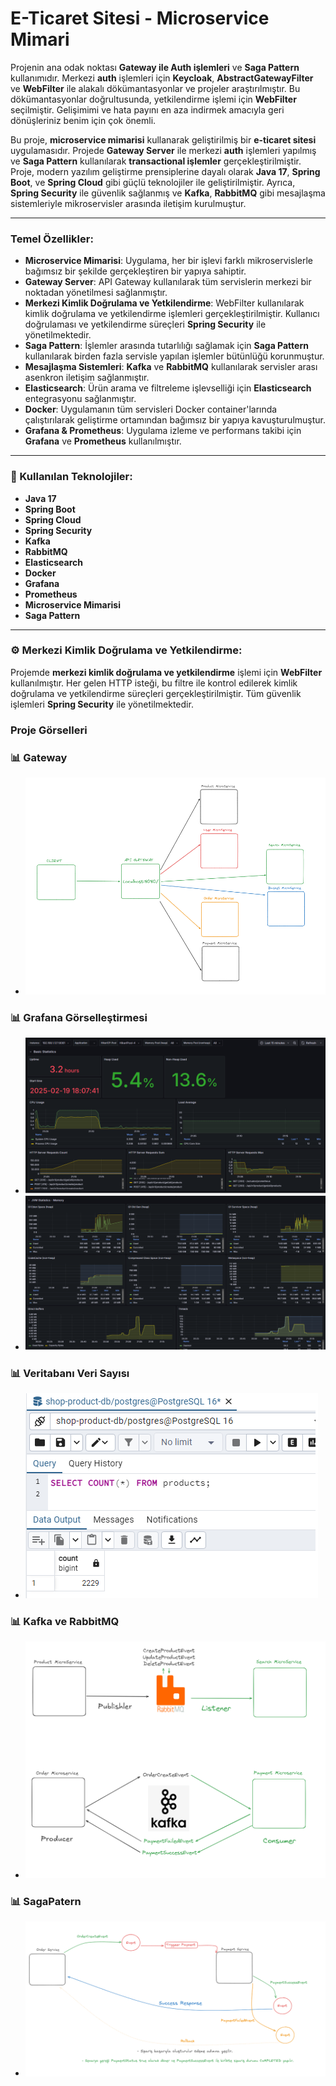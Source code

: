 # E-Ticaret Sitesi - Microservice Mimari

Projenin ana odak noktası **Gateway ile Auth işlemleri** ve **Saga Pattern** kullanımıdır. Merkezi **auth** işlemleri için **Keycloak**, **AbstractGatewayFilter** ve **WebFilter** ile alakalı dökümantasyonlar ve projeler araştırılmıştır. Bu dökümantasyonlar doğrultusunda, yetkilendirme işlemi için **WebFilter** seçilmiştir. Gelişimimi ve hata payını en aza indirmek amacıyla geri dönüşleriniz benim için çok önemli.

Bu proje, **microservice mimarisi** kullanarak geliştirilmiş bir **e-ticaret sitesi** uygulamasıdır. Projede **Gateway Server** ile merkezi **auth** işlemleri yapılmış ve **Saga Pattern** kullanılarak **transactional işlemler** gerçekleştirilmiştir. Proje, modern yazılım geliştirme prensiplerine dayalı olarak **Java 17**, **Spring Boot**, ve **Spring Cloud** gibi güçlü teknolojiler ile geliştirilmiştir. Ayrıca, **Spring Security** ile güvenlik sağlanmış ve **Kafka**, **RabbitMQ** gibi mesajlaşma sistemleriyle mikroservisler arasında iletişim kurulmuştur.


---

### Temel Özellikler:

- **Microservice Mimarisi**: Uygulama, her bir işlevi farklı mikroservislerle bağımsız bir şekilde gerçekleştiren bir yapıya sahiptir.
- **Gateway Server**: API Gateway kullanılarak tüm servislerin merkezi bir noktadan yönetilmesi sağlanmıştır.
- **Merkezi Kimlik Doğrulama ve Yetkilendirme**: WebFilter kullanılarak kimlik doğrulama ve yetkilendirme işlemleri gerçekleştirilmiştir. Kullanıcı doğrulaması ve yetkilendirme süreçleri **Spring Security** ile yönetilmektedir.
- **Saga Pattern**: İşlemler arasında tutarlılığı sağlamak için **Saga Pattern** kullanılarak birden fazla servisle yapılan işlemler bütünlüğü korunmuştur.
- **Mesajlaşma Sistemleri**: **Kafka** ve **RabbitMQ** kullanılarak servisler arası asenkron iletişim sağlanmıştır.
- **Elasticsearch**: Ürün arama ve filtreleme işlevselliği için **Elasticsearch** entegrasyonu sağlanmıştır.
- **Docker**: Uygulamanın tüm servisleri Docker container'larında çalıştırılarak geliştirme ortamından bağımsız bir yapıya kavuşturulmuştur.
- **Grafana & Prometheus**: Uygulama izleme ve performans takibi için **Grafana** ve **Prometheus** kullanılmıştır.

---

### 🚀 Kullanılan Teknolojiler:

- **Java 17**
- **Spring Boot**
- **Spring Cloud**
- **Spring Security**
- **Kafka**
- **RabbitMQ**
- **Elasticsearch**
- **Docker**
- **Grafana**
- **Prometheus**
- **Microservice Mimarisi**
- **Saga Pattern**

---

### ⚙️ Merkezi Kimlik Doğrulama ve Yetkilendirme:

Projemde **merkezi kimlik doğrulama ve yetkilendirme** işlemi için **WebFilter** kullanılmıştır. Her gelen HTTP isteği, bu filtre ile kontrol edilerek kimlik doğrulama ve yetkilendirme süreçleri gerçekleştirilmiştir. Tüm güvenlik işlemleri **Spring Security** ile yönetilmektedir.

### Proje Görselleri
### 📊 Gateway
- ![Saga Patern](./docs/gateway.png)
### 📊 Grafana Görselleştirmesi
- ![Grafana Dashboard](./docs/grafana.png)
- ![Grafana Dashboard](./docs/grafana-2.png)
### 📊 Veritabanı Veri Sayısı
- ![Saga Patern](./docs/db.png)
### 📊 Kafka ve RabbitMQ 
- ![Message Broker](./docs/message-broker.png)
### 📊 SagaPatern 
- ![Saga Patern](./docs/saga-patern.png)













